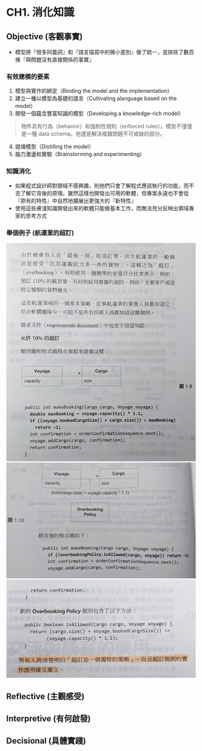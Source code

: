 # CH1. 消化知識

## Objective (客觀事實)

* 模型將『很多同義詞』和『語言描寫中的微小差別』做了統一，並排除了數百條『與問題沒有直接關係的事實』

### 有效建模的要素

1. 模型與實作的綁定（Binding the model and the implementation）
2. 建立一種以模型為基礎的語言（Cultivating alanguage based on the model）
3. 開發一個蘊含豐富知識的模型（Developing a knowledge-rich model）
> 物件具有行為（behavior）和強制性規則（enforced rules）。模型不僅僅是一種 data schema，他還是解決複雜問題不可或缺的部分。 
4. 提煉模型（Distilling the model）
5. 腦力激盪和實驗（Brainstorming and experimenting）

### 知識消化

- 如果程式設計師對領域不感興趣，則他們只會了解程式應該執行的功能，而不去了解它背後的原理。雖然這樣也開發出可用的軟體，但專案永遠也不會從『原有的特性』中自然地擴展出更強大的『新特性』
- 使用這些膚淺知識開發出來的軟體只能做基本工作，而無法充分反映出領域專家的思考方式

### 舉個例子 (航運業的超訂)

![超訂-1](./174041_0.jpg?raw=true "超訂-1")
![超訂-2](./174042_0.jpg?raw=true "超訂-2")
![超訂-3](./174043_0.jpg?raw=true "超訂-3")

## Reflective (主觀感受)

## Interpretive (有何啟發)

## Decisional (具體實踐)
